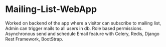 # Mailing-List-WebApp
Worked on backend of the app where a visitor can subscribe to mailing list, Admin can trigger mails to all users in db. Role based permissions. Asynchronous send and schedule Email feature with Celery, Redis, Django Rest Framework, BootStrap.
